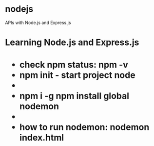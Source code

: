 # nodejs
APIs with Node.js and Express.js

<h1>Learning Node.js and Express.js<h1>


<ul>
<li>check npm status: npm -v</li>

<li>npm init - start project node<li>
<li> npm i -g npm install global nodemon<li>
<li>how to run nodemon: nodemon index.html</li>
<ul>
